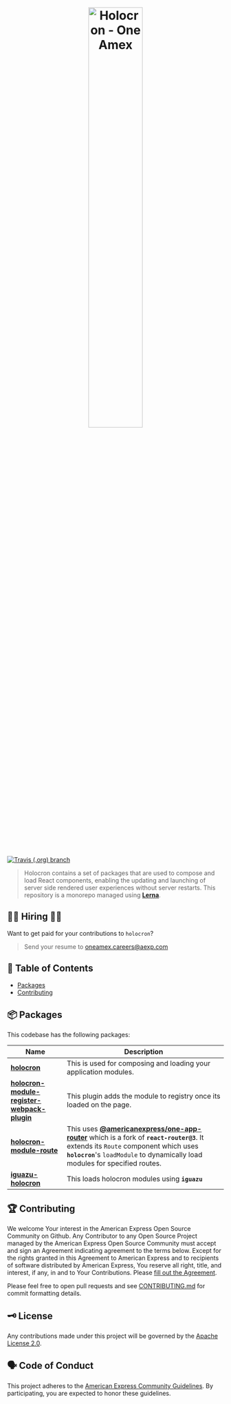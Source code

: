 <h1 align="center">
  <img src='https://github.com/americanexpress/holocron/raw/master/holocron.png' alt="Holocron - One Amex" width='50%'/>
</h1>

[![Travis (.org) branch](https://img.shields.io/travis/americanexpress/holocron/master)](https://travis-ci.org/americanexpress/holocron)

>Holocron contains a set of packages that are used to compose and load React components, enabling the updating and launching of server side rendered user experiences without server restarts. This repository is a monorepo managed using **[Lerna](https://github.com/lerna/lerna)**. 


## 👩‍💻 Hiring 👨‍💻

Want to get paid for your contributions to `holocron`?
> Send your resume to oneamex.careers@aexp.com


## 📖 Table of Contents

* [Packages](#-packages)
* [Contributing](#-contributing)

## 📦 Packages

This codebase has the following packages:

| Name                                                                                                      | Description                                                     |
| --------------------------------------------------------------------------------------------------------- | --------------------------------------------------------------- |
| **[holocron](./packages/holocron)**  | This is used for composing and loading your application modules.
| **[holocron-module-register-webpack-plugin](./packages/holocron-module-register-webpack-plugin)**             | This plugin adds the module to registry once its loaded on the page. |
| **[holocron-module-route](./packages/holocron-module-route)**     | This uses **[@americanexpress/one-app-router](https://github.com/americanexpress/one-app-router)** which is a fork of **`react-router@3`**. It extends its `Route` component which uses **`holocron`**'s `loadModule` to dynamically load modules for specified routes. |
| **[iguazu-holocron](./packages/iguazu-holocron)**     | This loads holocron modules using **`iguazu`**      |

## 🏆 Contributing

We welcome Your interest in the American Express Open Source Community on Github.
Any Contributor to any Open Source Project managed by the American Express Open
Source Community must accept and sign an Agreement indicating agreement to the
terms below. Except for the rights granted in this Agreement to American Express
and to recipients of software distributed by American Express, You reserve all
right, title, and interest, if any, in and to Your Contributions. Please [fill
out the Agreement](https://cla-assistant.io/americanexpress/holocron).

Please feel free to open pull requests and see [CONTRIBUTING.md](./CONTRIBUTING.md) for commit formatting details.

## 🗝️ License

Any contributions made under this project will be governed by the [Apache License
2.0](./LICENSE.txt).

## 🗣️ Code of Conduct

This project adheres to the [American Express Community Guidelines](./CODE_OF_CONDUCT.md).
By participating, you are expected to honor these guidelines.
